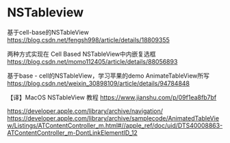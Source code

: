 # NSTableview

基于cell-base的NSTableView
https://blog.csdn.net/fengsh998/article/details/18809355


两种方式实现在 Cell Based NSTableView中内嵌复选框
https://blog.csdn.net/momo112405/article/details/88056893


基于base - cell的NSTableView，学习苹果的demo AnimateTableView所写
https://blog.csdn.net/weixin_30898109/article/details/94784848

【译】MacOS NSTableView 教程
https://www.jianshu.com/p/09f1ea8fb7bf

https://developer.apple.com/library/archive/navigation/
https://developer.apple.com/library/archive/samplecode/AnimatedTableView/Listings/ATContentController_m.html#//apple_ref/doc/uid/DTS40008863-ATContentController_m-DontLinkElementID_12